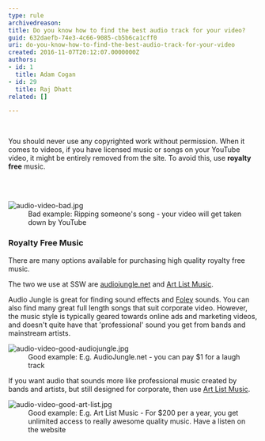 ```yaml
---
type: rule
archivedreason: 
title: Do you know how to find the best audio track for your video?
guid: 632daefb-74e3-4c66-9085-cb5b6ca1cff0
uri: do-you-know-how-to-find-the-best-audio-track-for-your-video
created: 2016-11-07T20:12:07.0000000Z
authors:
- id: 1
  title: Adam Cogan
- id: 29
  title: Raj Dhatt
related: []

---
```



​<p>​You should never use any&#160;copyrighted work&#160;without permission. When it comes to videos,&#160;if you have licensed music or songs&#160;on your YouTube video, it might be entirely&#160;removed from the site. To avoid this, use <b>royalty free</b> music.​<br></p>
<br><excerpt class='endintro'></excerpt><br>
<dl class="badImage"><dt>
      <img src="/PublishingImages/audio-video-bad.jpg" alt="audio-video-bad.jpg" />
   </dt><dd>Bad example&#58; Ripping someone's song - your video will get taken down by YouTube<br></dd></dl><h3 class="ssw15-rteElement-H3">Royalty Free Music​​​<br></h3><p>There are many options available for purchasing high quality royalty free music.​<br></p><p>The two we use at SSW are 
   <a href="https&#58;//audiojungle.net/" target="_blank">audiojungle.net</a> and <a href="http&#58;//www.art-list.io/%22%20%5ct%20%22_blank" target="_blank">Art List Music</a>.</p><p>Audio Jungle is great for finding sound effects and 
   <a href="https&#58;//en.wikipedia.org/wiki/Foley_%28filmmaking%29" target="_blank">Foley</a> sounds. You can also find many great full length songs that suit corporate video. However, the music style is typically geared towards online ads and marketing videos, and doesn't quite have that 'professional' sound you get from bands and mainstream artists.​​<br></p><dl class="goodImage"><dt>
      <img src="/PublishingImages/audio-video-good-audiojungle.jpg" alt="audio-video-good-audiojungle.jpg" />
   </dt><dd>​Good example&#58; E.g. AudioJungle.net - you can pay $1 for a laugh track​<br></dd></dl><p>If you want audio that sounds more like professional music created by bands and artists, but still designed for corporate, then use 
   <a href="http&#58;//www.art-list.io/" target="_blank">Art List Music​</a>.</p><dl class="goodImage"><dt>
      <img src="/PublishingImages/audio-video-good-art-list.jpg" alt="audio-video-good-art-list.jpg" />
   </dt><dd>Good example&#58; E.g. Art List Music -&#160;For $200 per a year, you get unlimited access to really awesome quality music. Have a listen on the website</dd></dl> ​<br>


